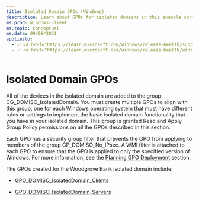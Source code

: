 ```yaml
---
title: Isolated Domain GPOs (Windows)
description: Learn about GPOs for isolated domains in this example configuration of Windows Defender Firewall with Advanced Security.
ms.prod: windows-client
ms.topic: conceptual
ms.date: 09/08/2021
appliesto: 
  - ✅ <a href="https://learn.microsoft.com/windows/release-health/supported-versions-windows-client" target="_blank">Windows 10 and later</a>
  - ✅ <a href="https://learn.microsoft.com/windows/release-health/windows-server-release-info" target="_blank">Windows Server 2016 and later</a>
---
```


# Isolated Domain GPOs


All of the devices in the isolated domain are added to the group CG\_DOMISO\_IsolatedDomain. You must create multiple GPOs to align with this group, one for each Windows operating system that must have different rules or settings to implement the basic isolated domain functionality that you have in your isolated domain. This group is granted Read and Apply Group Policy permissions on all the GPOs described in this section.

Each GPO has a security group filter that prevents the GPO from applying to members of the group GP\_DOMISO\_No\_IPsec. A WMI filter is attached to each GPO to ensure that the GPO is applied to only the specified version of Windows. For more information, see the [Planning GPO Deployment](planning-gpo-deployment.md) section.

The GPOs created for the Woodgrove Bank isolated domain include:

-   [GPO\_DOMISO\_IsolatedDomain\_Clients](gpo-domiso-isolateddomain-clients.md)

-   [GPO\_DOMISO\_IsolatedDomain\_Servers](gpo-domiso-isolateddomain-servers.md)
